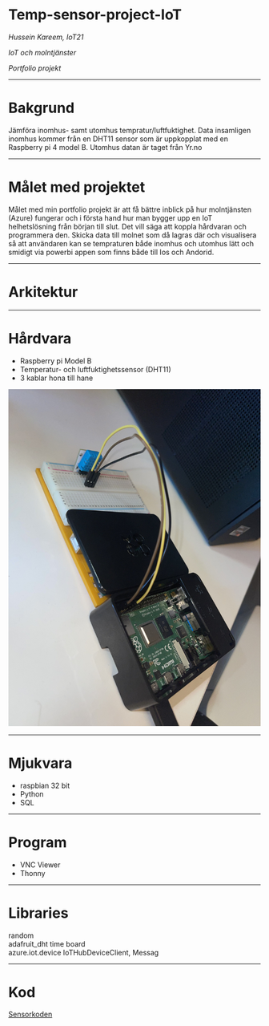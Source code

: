# **Temp-sensor-project-IoT**
_Hussein Kareem, IoT21_

_IoT och molntjänster_

_Portfolio projekt_

---

# Bakgrund
Jämföra inomhus- samt utomhus tempratur/luftfuktighet. Data insamligen inomhus kommer från en DHT11 sensor som är uppkopplat med en Raspberry pi 4 model B. Utomhus datan  är taget från Yr.no

---

# Målet med projektet
Målet med min portfolio projekt är att få bättre inblick på hur molntjänsten (Azure) fungerar och i första hand hur man bygger upp en IoT helhetslösning från början till slut. Det vill säga att koppla hårdvaran och programmera den. Skicka data till molnet som då lagras där och visualisera så att användaren kan se tempraturen både inomhus och utomhus lätt och smidigt via powerbi appen som finns både till Ios och Andorid. 

---


# Arkitektur



---


# Hårdvara
* Raspberry pi Model B 
* Temperatur- och luftfuktighetssensor (DHT11)
* 3 kablar hona till hane 

<img src="/img/IMG_8704.jpg">


---


# Mjukvara 
* raspbian 32 bit 
* Python 
* SQL

---

# Program 
* VNC Viewer
* Thonny 

---

# Libraries
random  
adafruit_dht 
time 
board   
azure.iot.device 
IoTHubDeviceClient, Messag


---

# Kod
[Sensorkoden](https://github.com/husseinkareem/Temp-sensor-project-IoT/blob/main/main.py)